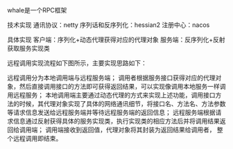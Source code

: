 whale是一个RPC框架

技术实现
通讯协议：netty
序列话和反序列化：hessian2
注册中心：nacos

具体实现
客户端：序列化+动态代理获得对应的代理对象
服务端：反序列化+反射获取服务实现类

远程调用实现流程如下图所示，主要实现思路如下：

远程调用分为本地调用端与远程服务端；
调用者根据服务接口获得对应的代理对象，然后直接调用接口的方法即可获得返回结果，可以实现像调用本地服务一样调用远程服务；
本地调用端主要通过动态代理的方式来实现上述功能，调用接口方法的时候，其代理对象实现了具体的网络通讯细节，将接口名、方法名、方法参数等请求信息发送给远程服务端并等待远程服务端的返回信息；
远程服务端根据请求信息通过反射获得具体的服务实现类，执行实现类的相应方法后并将调用结果返回给调用端；
调用端接收到返回值，代理对象将其封装为返回结果给调用者， 整个远程调用即结束。
